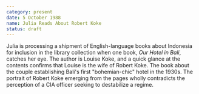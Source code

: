 ```yaml
---
category: present
date: 5 October 1988
name: Julia Reads About Robert Koke
status: draft
---
```

Julia is processing a shipment of English-language
books about Indonesia for inclusion in the library collection when one book,
*Our Hotel in Bali*, catches her eye. The author is Louise Koke, and a 
quick glance at the contents confirms that Louise is the wife of Robert
Koke. The book about the couple establishing Bali's first "bohemian-chic"
hotel in the 1930s. The portrait of Robert Koke emerging from the pages
wholly contradicts the perception of a CIA officer seeking to
destabilize a regime. 
